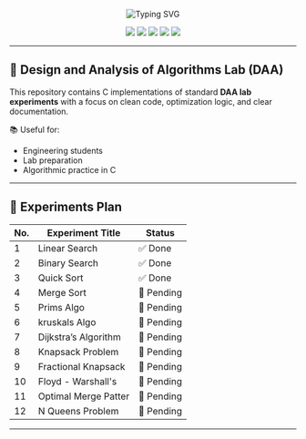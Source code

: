 <p align="center">
  <img src="https://readme-typing-svg.demolab.com?font=Fira+Code&duration=3000&pause=500&color=FF6C6C&center=true&vCenter=true&width=435&lines=DAA+Lab+%E2%9C%A8;Design+and+Analysis+of+Algorithms+in+C;12+Experiments+Planned+%E2%9C%85;Status%3A+Ongoing+%F0%9F%9A%80" alt="Typing SVG" />
</p>

<p align="center">
  <img src="https://img.shields.io/badge/Language-C-blue.svg" />
  <img src="https://img.shields.io/badge/Experiments-2%2F12-orange.svg" />
  <img src="https://img.shields.io/badge/Status-Ongoing-yellow.svg" />
  <img src="https://img.shields.io/github/last-commit/Kastubh-a11y/daalab" />
  <img src="https://img.shields.io/github/repo-size/Kastubh-a11y/daalab" />
</p>

---

## 🧠 Design and Analysis of Algorithms Lab (DAA)

This repository contains C implementations of standard **DAA lab experiments** with a focus on clean code, optimization logic, and clear documentation.

📚 Useful for:
- Engineering students
- Lab preparation
- Algorithmic practice in C

---

## 🧪 Experiments Plan

| No. | Experiment Title           | Status     |
|-----|----------------------------|------------|
| 1   | Linear Search              | ✅ Done     |
| 2   | Binary Search              | ✅ Done  |
| 3   | Quick Sort                 | ✅ Done  |
| 4   | Merge Sort                 | 🔄 Pending  |
| 5   | Prims Algo                 | 🔄 Pending  |
| 6   | kruskals Algo              | 🔄 Pending  |
| 7   | Dijkstra’s Algorithm       | 🔄 Pending  |
| 8   | Knapsack Problem           | 🔄 Pending  |
| 9   | Fractional Knapsack        | 🔄 Pending  |
| 10  | Floyd - Warshall's         | 🔄 Pending  |
| 11  | Optimal Merge Patter       | 🔄 Pending  |
| 12  | N Queens Problem           | 🔄 Pending  |

---
